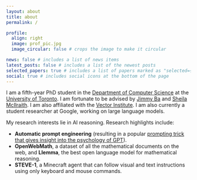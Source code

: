 ```yaml
---
layout: about
title: about
permalink: /

profile:
  align: right
  image: prof_pic.jpg
  image_circular: false # crops the image to make it circular

news: false # includes a list of news items
latest_posts: false # includes a list of the newest posts
selected_papers: true # includes a list of papers marked as "selected={true}"
social: true # includes social icons at the bottom of the page
---
```


I am a fifth-year PhD student in the [Department of Computer Science](https://web.cs.toronto.edu/) at the [University of Toronto](https://www.utoronto.ca/). I am fortunate to be advised by [Jimmy Ba](https://jimmylba.github.io/) and [Sheila McIlraith](https://www.cs.toronto.edu/~sheila/). I am also affiliated with the [Vector Institute](https://vectorinstitute.ai/). I am also currently a student researcher at Google, working on large language models.

<!-- My research interests are in the intersection of decision-making and sequence modeling. In particular, can the same probabilistic sequence modeling approach used for ChatGPT and image captioning be used to _plan_, _act_, and _reason_? What are the limitations of this approach compared to other methods for sequential decision-making such as reinforcement learning? Can we leverage these insights in combination with powerful, pretrained sequence models to create generalist models that can surpass the performance of the data they are trained on and contribute positively to human capability and knowledge? -->

My research interests lie in AI reasoning. Research highlights include:

- **Automatic prompt engineering** (resulting in a popular [prompting trick that gives insight into the psychology of GPT](https://twitter.com/karpathy/status/1624847051426234368)).
- **OpenWebMath**, a dataset of all the mathematical documents on the web, and **Llemma**, the best open language model for mathematical reasoning.
- **STEVE-1**, a Minecraft agent that can follow visual and text instructions using only keyboard and mouse commands.
